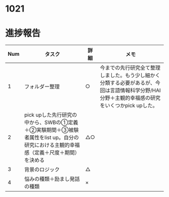 # 1021

# 進捗報告
|Num|タスク|詳細|メモ|
|----|----|----|----|
|1|フォルダー整理|○|今までの先行研究全て整理しました。もう少し細かく分類する必要があるが、今回は言語情報科学分野/HAI分野＋主観的幸福感の研究をいくつかpick upした。|
|2|pick upした先行研究の中から、SWBの①定義＋②実験期間＋③被験者属性をlist up。自分の研究における主観的幸福感（定義＋尺度＋期間）を決める|△○||
|3|背景のロジック|△||
|4|悩みの種類＋励まし発話の種類|×||

